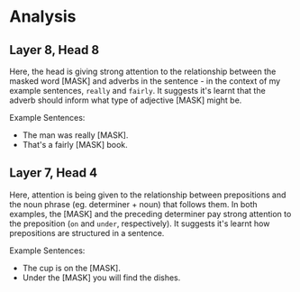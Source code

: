 # Analysis

## Layer 8, Head 8

Here, the head is giving strong attention to the relationship between the masked word [MASK] and adverbs in the sentence - in the context of my example sentences, `really` and `fairly`. It suggests it's learnt that the adverb should inform what type of adjective [MASK] might be.

Example Sentences:
- The man was really [MASK].
- That's a fairly [MASK] book.

## Layer 7, Head 4

Here, attention is being given to the relationship between prepositions and the noun phrase (eg. determiner + noun) that follows them. In both examples, the [MASK] and the preceding determiner pay strong attention to the preposition (`on` and `under`, respectively). It suggests it's learnt how prepositions are structured in a sentence.

Example Sentences:
- The cup is on the [MASK].
- Under the [MASK] you will find the dishes.

